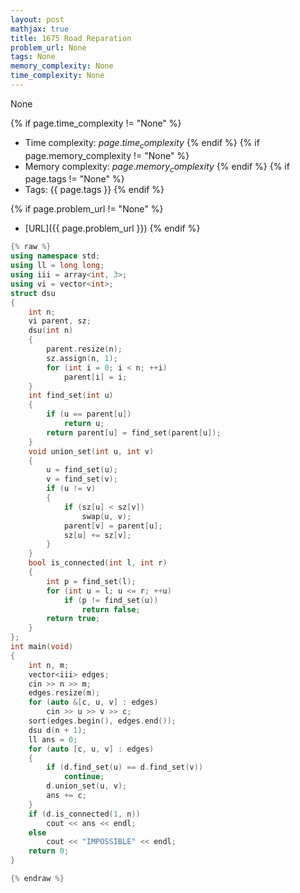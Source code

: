 ```yaml
---
layout: post
mathjax: true
title: 1675 Road Reparation
problem_url: None
tags: None
memory_complexity: None
time_complexity: None
---
```


None


{% if page.time_complexity != "None" %}
- Time complexity: ${{ page.time_complexity }}$
{% endif %}
{% if page.memory_complexity != "None" %}
- Memory complexity: ${{ page.memory_complexity }}$
{% endif %}
{% if page.tags != "None" %}
- Tags: {{ page.tags }}
{% endif %}

{% if page.problem_url != "None" %}
- [URL]({{ page.problem_url }})
{% endif %}

```cpp
{% raw %}
using namespace std;
using ll = long long;
using iii = array<int, 3>;
using vi = vector<int>;
struct dsu
{
    int n;
    vi parent, sz;
    dsu(int n)
    {
        parent.resize(n);
        sz.assign(n, 1);
        for (int i = 0; i < n; ++i)
            parent[i] = i;
    }
    int find_set(int u)
    {
        if (u == parent[u])
            return u;
        return parent[u] = find_set(parent[u]);
    }
    void union_set(int u, int v)
    {
        u = find_set(u);
        v = find_set(v);
        if (u != v)
        {
            if (sz[u] < sz[v])
                swap(u, v);
            parent[v] = parent[u];
            sz[u] += sz[v];
        }
    }
    bool is_connected(int l, int r)
    {
        int p = find_set(l);
        for (int u = l; u <= r; ++u)
            if (p != find_set(u))
                return false;
        return true;
    }
};
int main(void)
{
    int n, m;
    vector<iii> edges;
    cin >> n >> m;
    edges.resize(m);
    for (auto &[c, u, v] : edges)
        cin >> u >> v >> c;
    sort(edges.begin(), edges.end());
    dsu d(n + 1);
    ll ans = 0;
    for (auto [c, u, v] : edges)
    {
        if (d.find_set(u) == d.find_set(v))
            continue;
        d.union_set(u, v);
        ans += c;
    }
    if (d.is_connected(1, n))
        cout << ans << endl;
    else
        cout << "IMPOSSIBLE" << endl;
    return 0;
}

{% endraw %}
```